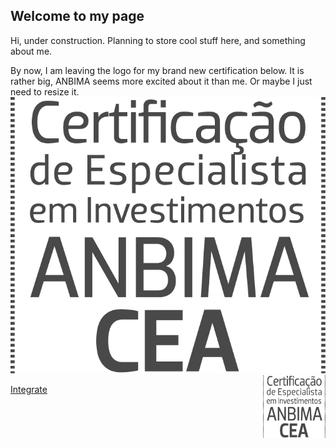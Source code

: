 ## Welcome to my page

Hi, under construction. Planning to store cool stuff here, and something about me.

By now, I am leaving the logo for my brand new certification below. It is rather big, ANBIMA 
seems more excited about it than me. Or maybe I just need to resize it.
[![](selo_CEA_c.jpg)](http://www.anbima.com.br/pt_br/educar/area-do-profissional.htm)
<img align="right" width="100" height="100" src="selo_CEA_c.jpg">

[Integrate](pages/integrate.html)
